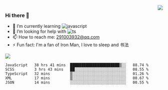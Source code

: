 <img align='right' src='https://github-readme-stats.vercel.app/api?username=niaogege&show_icons=true&theme=radical'/>

### Hi there 👋

- 🌱 I’m currently learning ![javascript](https://img.shields.io/badge/javacript-learn-orange)
- 🤔 I’m looking for help with ![ts](https://img.shields.io/badge/ts-learn-yellow)
- 📫 How to reach me: 291003932@qq.com
- ⚡ Fun fact:  I'm a fan of Iron Man, I love to sleep and 书法

![](https://github-readme-stats.vercel.app/api/top-langs/?username=niaogege&layout=compact)

<!--START_SECTION:waka-->
```text
JavaScript   38 hrs 41 mins  ██████████████████████▒░░   88.74 % 
SCSS         3 hrs 43 mins   ██░░░░░░░░░░░░░░░░░░░░░░░   08.55 % 
TypeScript   32 mins         ▒░░░░░░░░░░░░░░░░░░░░░░░░   01.26 % 
XML          17 mins         ▒░░░░░░░░░░░░░░░░░░░░░░░░   00.67 % 
JSON         14 mins         ░░░░░░░░░░░░░░░░░░░░░░░░░   00.55 % 
```
<!--END_SECTION:waka-->
